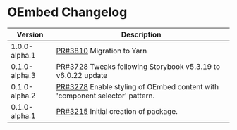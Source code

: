 # OEmbed Changelog

| Version       | Description                                                                                                              |
| ------------- | ------------------------------------------------------------------------------------------------------------------------ |
| 1.0.0-alpha.1 | [PR#3810](https://github.com/bbc/psammead/pull/3810) Migration to Yarn |
| 0.1.0-alpha.3 | [PR#3728](https://github.com/bbc/psammead/pull/3728) Tweaks following Storybook v5.3.19 to v6.0.22 update                |
| 0.1.0-alpha.2 | [PR#3278](https://github.com/bbc/psammead/pull/3278) Enable styling of OEmbed content with 'component selector' pattern. |
| 0.1.0-alpha.1 | [PR#3215](https://github.com/bbc/psammead/pull/3215) Initial creation of package.                                        |
